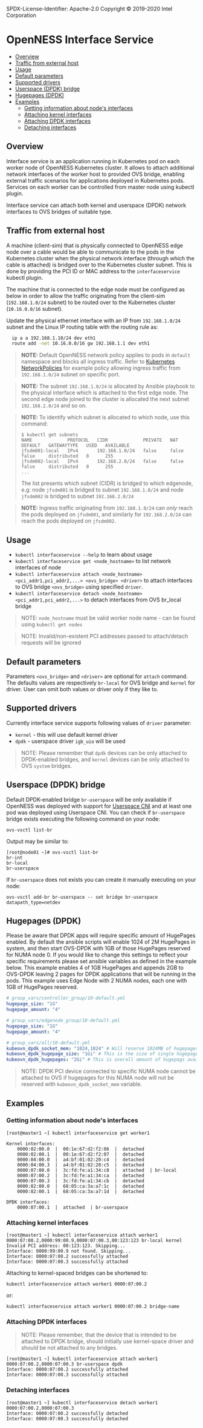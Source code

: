 SPDX-License-Identifier: Apache-2.0
Copyright © 2019-2020 Intel Corporation

# OpenNESS Interface Service

  - [Overview](#overview)
  - [Traffic from external host](#traffic-from-external-host)
  - [Usage](#usage)
  - [Default parameters](#default-parameters)
  - [Supported drivers](#supported-drivers)
  - [Userspace (DPDK) bridge](#userspace-dpdk-bridge)
  - [Hugepages (DPDK)](#hugepages-dpdk)
  - [Examples](#examples)
    - [Getting information about node's interfaces](#getting-information-about-nodes-interfaces)
    - [Attaching kernel interfaces](#attaching-kernel-interfaces)
    - [Attaching DPDK interfaces](#attaching-dpdk-interfaces)
    - [Detaching interfaces](#detaching-interfaces)

## Overview

Interface service is an application running in Kubernetes pod on each worker node of OpenNESS Kubernetes cluster. It allows to attach additional network interfaces of the worker host to provided OVS bridge, enabling external traffic scenarios for applications deployed in Kubernetes pods. Services on each worker can be controlled from master node using kubectl plugin.

Interface service can attach both kernel and userspace (DPDK) network interfaces to OVS bridges of suitable type.

## Traffic from external host

A machine (client-sim) that is physically connected to OpenNESS edge node over a cable would be able to communicate to the pods in the Kubernetes cluster when the physical network interface (through which the cable is attached) is bridged over to the Kubernetes cluster subnet. This is done by providing the PCI ID or MAC address to the `interfaceservice` kubectl plugin.

The machine that is connected to the edge node must be configured as below in order to allow the traffic originating from the client-sim (`192.168.1.0/24` subnet) to be routed over to the Kubernetes cluster (`10.16.0.0/16` subnet).

Update the physical ethernet interface with an IP from `192.168.1.0/24` subnet and the Linux IP routing table with the routing rule as:
```bash
  ip a a 192.168.1.10/24 dev eth1
  route add -net 10.16.0.0/16 gw 192.168.1.1 dev eth1
```

> **NOTE:** Default OpenNESS network policy applies to pods in `default` namespace and blocks all ingress traffic. Refer to [Kubernetes NetworkPolicies](https://github.com/otcshare/specs/blob/master/doc/applications-onboard/network-edge-applications-onboarding.md#applying-kubernetes-network-policies) for example policy allowing ingress traffic from `192.168.1.0/24` subnet on specific port.

> **NOTE:** The subnet `192.168.1.0/24` is allocated by Ansible playbook to the physical interface which is attached to the first edge node. The second edge node joined to the cluster is allocated the next subnet `192.168.2.0/24` and so on.

> **NOTE:** To identify which subnet is allocated to which node, use this command:
>  ```shell
>  $ kubectl get subnets
>  NAME             PROTOCOL   CIDR             PRIVATE   NAT     DEFAULT   GATEWAYTYPE   USED   AVAILABLE
>  jfsdm001-local   IPv4       192.168.1.0/24   false     false   false     distributed   0      255
>  jfsdm002-local   IPv4       192.168.2.0/24   false     false   false     distributed   0      255
>  ...
>  ```
>
> The list presents which subnet (CIDR) is bridged to which edgenode, e.g: node `jfsdm001` is bridged to subnet `192.168.1.0/24` and node `jfsdm002` is bridged to subnet `192.168.2.0/24`

> **NOTE:** Ingress traffic originating from `192.168.1.0/24` can *only* reach the pods deployed on `jfsdm001`, and similarly for `192.168.2.0/24` can reach the pods deployed on `jfsdm002`.

## Usage

* `kubectl interfaceservice --help` to learn about usage
* `kubectl interfaceservice get <node_hostname>` to list network interfaces of node
* `kubectl interfaceservice attach <node_hostname> <pci_addr1,pci_addr2,...> <ovs_bridge> <driver>` to attach interfaces to OVS bridge `<ovs_bridge>` using specified `driver`.
* `kubectl interfaceservice detach <node_hostname> <pci_addr1,pci_addr2,...>` to detach interfaces from OVS br_local bridge

> NOTE: `node_hostname` must be valid worker node name - can be found using `kubectl get nodes`

> NOTE: Invalid/non-existent PCI addresses passed to attach/detach requests will be ignored

## Default parameters

Parameters `<ovs_bridge>` and `<driver>` are optional for `attach` command. The defaults values are respectively `br-local` for OVS bridge and `kernel` for driver. User can omit both values or driver only if they like to.

## Supported drivers

Currently interface service supports following values of `driver` parameter:
- `kernel` - this will use default kernel driver
- `dpdk` - userspace driver `igb_uio` will be used

> NOTE: Please remember that `dpdk` devices can be only attached to DPDK-enabled bridges, and `kernel` devices can be only attached to OVS `system` bridges.

## Userspace (DPDK) bridge

Default DPDK-enabled bridge `br-userspace` will be only available if OpenNESS was deployed with support for [Userspace CNI](https://github.com/otcshare/specs/blob/master/doc/dataplane/openness-userspace-cni.md) and at least one pod was deployed using Userspace CNI. You can check if `br-userspace` bridge exists executing the following command on your node:

```shell
ovs-vsctl list-br
```

Output may be similar to:

```shell
[root@node01 ~]# ovs-vsctl list-br
br-int
br-local
br-userspace
```

If `br-userspace` does not exists you can create it manually executing on your node:

```shell
ovs-vsctl add-br br-userspace -- set bridge br-userspace datapath_type=netdev
```

## Hugepages (DPDK)

Please be aware that DPDK apps will require specific amount of HugePages enabled. By default the ansible scripts will enable 1024 of 2M HugePages in system, and then start OVS-DPDK with 1GB of those HugePages reserved for NUMA node 0. If you would like to change this settings to reflect your specific requirements please set ansible variables as defined in the example below. This example enables 4 of 1GB HugePages and appends 2GB to OVS-DPDK leaving 2 pages for DPDK applications that will be running in the pods. This example uses Edge Node with 2 NUMA nodes, each one with 1GB of HugePages reserved.

```yaml
# group_vars/controller_group/10-default.yml
hugepage_size: "1G"
hugepage_amount: "4"
```

```yaml
# group_vars/edgenode_group/10-default.yml
hugepage_size: "1G"
hugepage_amount: "4"
```

```yaml
# group_vars/all/10-default.yml
kubeovn_dpdk_socket_mem: "1024,1024" # Will reserve 1024MB of hugepages for NUNA node 0 and NUMA node 1 respectively.
kubeovn_dpdk_hugepage_size: "1Gi" # This is the size of single hugepage to be used by DPDK. Can be 1Gi or 2Mi.
kubeovn_dpdk_hugepages: "2Gi" # This is overall amount of hugepags available to DPDK.
```

> NOTE: DPDK PCI device connected to specific NUMA node cannot be attached to OVS if hugepages for this NUMA node will not be reserved with `kubeovn_dpdk_socket_mem` variable.

## Examples

### Getting information about node's interfaces
```shell
[root@master1 ~] kubectl interfaceservice get worker1

Kernel interfaces:
	0000:02:00.0  |  00:1e:67:d2:f2:06  |  detached
	0000:02:00.1  |  00:1e:67:d2:f2:07  |  detached
	0000:04:00.0  |  a4:bf:01:02:20:c4  |  detached
	0000:04:00.3  |  a4:bf:01:02:20:c5  |  detached
	0000:07:00.0  |  3c:fd:fe:a1:34:c8  |  attached  | br-local
	0000:07:00.2  |  3c:fd:fe:a1:34:ca  |  detached
	0000:07:00.3  |  3c:fd:fe:a1:34:cb  |  detached
	0000:82:00.0  |  68:05:ca:3a:a7:1c  |  detached
	0000:82:00.1  |  68:05:ca:3a:a7:1d  |  detached

DPDK interfaces:
	0000:07:00.1  |  attached  | br-userspace
```

### Attaching kernel interfaces
```shell
[root@master1 ~] kubectl interfaceservice attach worker1 0000:07:00.2,0000:99:00.9,0000:07:00.3,00:123:123 br-local kernel
Invalid PCI address: 00:123:123. Skipping...
Interface: 0000:99:00.9 not found. Skipping...
Interface: 0000:07:00.2 successfully attached
Interface: 0000:07:00.3 successfully attached
```

Attaching to kernel-spaced bridges can be shortened to:

```shell
kubectl interfaceservice attach worker1 0000:07:00.2
```
or:

```shell
kubectl interfaceservice attach worker1 0000:07:00.2 bridge-name
```

### Attaching DPDK interfaces

> NOTE: Please remember, that the device that is intended to be attached to DPDK bridge, should initially use kernel-space driver and should be not attached to any bridges.
```shell
[root@master1 ~] kubectl interfaceservice attach worker1 0000:07:00.2,0000:07:00.3 br-userspace dpdk
Interface: 0000:07:00.2 successfully attached
Interface: 0000:07:00.3 successfully attached
```

### Detaching interfaces
```shell
[root@master1 ~] kubectl interfaceservice detach worker1 0000:07:00.2,0000:07:00.3
Interface: 0000:07:00.2 successfully detached
Interface: 0000:07:00.3 successfully detached
```
